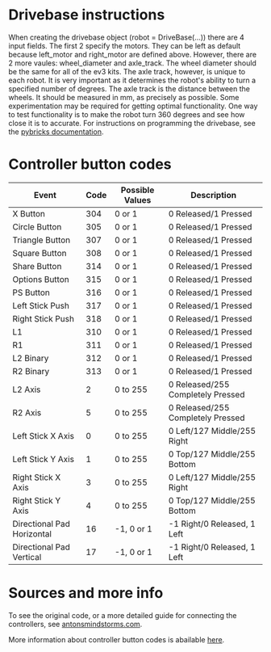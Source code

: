 # Drivebase instructions
When creating the drivebase object (robot = DriveBase(...)) there are 4 input fields. The first 2 specify the motors. They can be left as default because left_motor and right_motor are defined above.
However, there are 2 more vaules: wheel_diameter and axle_track. The wheel diameter should be the same for all of the ev3 kits.
The axle track, however, is unique to each robot. It is very important as it determines the robot's ability to turn a specified number of degrees. The axle track is the distance between the wheels. It should be measured in mm, as precisely as possible. Some experimentation may be required for getting optimal functionality. One way to test functionality is to make the robot turn 360 degrees and see how close it is to accurate.
For instructions on programming the drivebase, see the [pybricks documentation](https://docs.pybricks.com/en/stable/robotics.html#pybricks.robotics.DriveBase).
# Controller button codes
| Event	| Code | Possible Values | Description |
| ----- | ---- | --------------- | ----------- |
| X Button | 304 | 0 or 1	| 0 Released/1 Pressed |
| Circle Button	| 305	| 0 or 1	| 0 Released/1 Pressed |
| Triangle Button	| 307	| 0 or 1 | 0 Released/1 Pressed |
| Square Button	| 308	| 0 or 1 | 0 Released/1 Pressed |
| Share Button | 314 | 0 or 1	| 0 Released/1 Pressed |
| Options Button | 315	| 0 or 1	| 0 Released/1 Pressed |
| PS Button	| 316	| 0 or 1	| 0 Released/1 Pressed |
| Left Stick Push	| 317	| 0 or 1	| 0 Released/1 Pressed |
| Right Stick Push | 318	| 0 or 1	| 0 Released/1 Pressed |
| L1 | 310 | 0 or 1	| 0 Released/1 Pressed |
| R1 | 311 | 0 or 1	| 0 Released/1 Pressed |
| L2 Binary	| 312	| 0 or 1	| 0 Released/1 Pressed |
| R2 Binary	| 313	| 0 or 1	| 0 Released/1 Pressed |
| L2 Axis	| 2	| 0 to 255	| 0 Released/255 Completely Pressed |
| R2 Axis	| 5	| 0 to 255	| 0 Released/255 Completely Pressed |
| Left Stick X Axis | 0	| 0 to 255	| 0 Left/127 Middle/255 Right |
| Left Stick Y Axis | 1	| 0 to 255	| 0 Top/127 Middle/255 Bottom |
| Right Stick X Axis | 3	| 0 to 255	| 0 Left/127 Middle/255 Right |
| Right Stick Y Axis | 4	| 0 to 255	| 0 Top/127 Middle/255 Bottom |
| Directional Pad Horizontal | 16	| -1, 0 or 1	| -1 Right/0 Released, 1 Left |
| Directional Pad Vertical | 17	| -1, 0 or 1	| -1 Right/0 Released, 1 Left |
# Sources and more info
To see the original code, or a more detailed guide for connecting the controllers, see [antonsmindstorms.com](https://www.antonsmindstorms.com/2020/02/14/how-to-connect-a-ps4-dualshock-4-controller-to-your-mindstorms-ev3-brick-with-bluetooth/).

More information about controller button codes is abailable [here](https://github.com/codeadamca/ev3-python-ps4#lego-mindstorms-ev3-pthon-and-a-ps4-controller).
